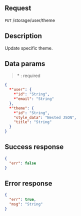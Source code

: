 ## Request

<code>PUT</code> /storage/user/theme

## Description

Update specific theme.

## Data params

> \* : required

```JSON
{
  *"user": {
    *"id": "String",
    *"email": "String"
  },
  *"theme": {
    *"id": "String",
    "style_data": "Nested JSON",
    "title": "String"
  }
}
```

## Success response

```JSON
{
  "err": false
}
```

## Error response

```JSON
{
  "err": true,
  "msg": "String"
}
```
